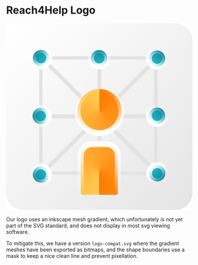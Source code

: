 # Reach4Help Logo

![](logo-compat.svg)

Our logo uses an inkscape mesh gradient, which unfortunately is not yet part
of the SVG standard, and does not display in most svg viewing software.

To mitigate this, we have a version `logo-compat.svg` where the gradient
meshes have been exported as bitmaps,
and the shape boundaries use a mask to keep a nice clean line and prevent
pixellation.
